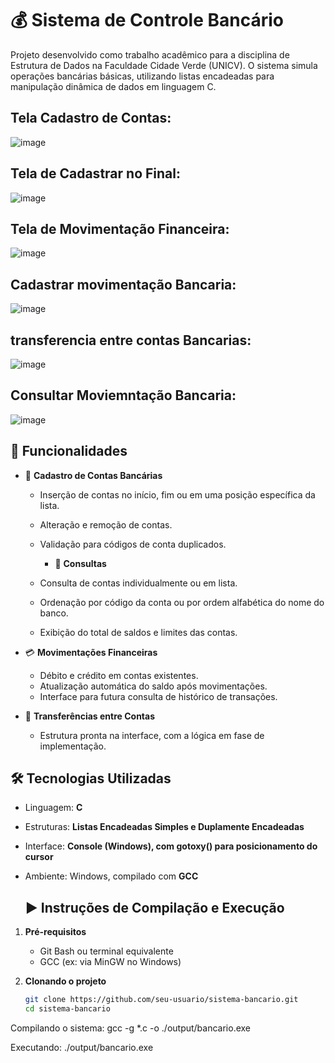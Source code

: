 # 💰 Sistema de Controle Bancário
Projeto desenvolvido como trabalho acadêmico para a disciplina de Estrutura de Dados na Faculdade Cidade Verde (UNICV). O sistema simula operações bancárias básicas, utilizando listas encadeadas para manipulação dinâmica de dados em linguagem C.

## Tela Cadastro de Contas:
![image](https://github.com/user-attachments/assets/a8a51f7b-b947-4425-8eb2-aa5eb3746ed5)

## Tela de Cadastrar no Final:
![image](https://github.com/user-attachments/assets/280a35c8-6f56-4279-9445-debd0620d877)

## Tela de Movimentação Financeira:
![image](https://github.com/user-attachments/assets/de587606-da97-4269-b94b-537aaff45e4d)

## Cadastrar movimentação Bancaria:
![image](https://github.com/user-attachments/assets/1fd45bfc-51d6-493c-a194-4cc7dd56bfdd)

## transferencia entre contas Bancarias:
![image](https://github.com/user-attachments/assets/30051c12-b5a2-4f3b-93ae-78842f302837)

## Consultar Moviemntação Bancaria:
![image](https://github.com/user-attachments/assets/bac1bf50-fe13-40f4-8498-7772edfe45d4)

## 🧩 Funcionalidades

- 📄 **Cadastro de Contas Bancárias**
  - Inserção de contas no início, fim ou em uma posição específica da lista.
  - Alteração e remoção de contas.
  - Validação para códigos de conta duplicados.
 
    - 💼 **Consultas**
  - Consulta de contas individualmente ou em lista.
  - Ordenação por código da conta ou por ordem alfabética do nome do banco.
  - Exibição do total de saldos e limites das contas.

- 💳 **Movimentações Financeiras**
  - Débito e crédito em contas existentes.
  - Atualização automática do saldo após movimentações.
  - Interface para futura consulta de histórico de transações.

- 🔁 **Transferências entre Contas**
  - Estrutura pronta na interface, com a lógica em fase de implementação.

## 🛠️ Tecnologias Utilizadas

- Linguagem: **C**
- Estruturas: **Listas Encadeadas Simples e Duplamente Encadeadas**
- Interface: **Console (Windows), com gotoxy() para posicionamento do cursor**
- Ambiente: Windows, compilado com **GCC**

  ## ▶️ Instruções de Compilação e Execução

1. **Pré-requisitos**
   - Git Bash ou terminal equivalente
   - GCC (ex: via MinGW no Windows)

2. **Clonando o projeto**

   ```bash
   git clone https://github.com/seu-usuario/sistema-bancario.git
   cd sistema-bancario

Compilando o sistema:
   gcc -g *.c -o ./output/bancario.exe
   
Executando:
  ./output/bancario.exe






